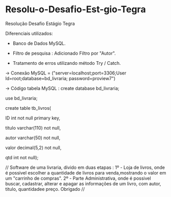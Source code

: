 # Resolu-o-Desafio-Est-gio-Tegra
Resolução Desafio Estágio Tegra

Diferenciais utilizados:

* Banco de Dados MySQL.

* Filtro de pesquisa : Adicionado Filtro por "Autor".

* Tratamento de erros utilizando método Try / Catch.

-> Conexão MySQL = ("server=localhost;port=3306;User Id=root;database=bd_livraria; password=proview7")

-> Código tabela MySQL :
create database bd_livraria;

use bd_livraria;

create table tb_livros(

ID int not null primary key,

titulo varchar(110) not null,  

autor varchar(50) not null,

valor decimal(5,2) not null,

qtd int not null);
    
// Software de uma livraria, divido em duas etapas :
1º - Loja de livros, onde é possivel escolher a quantidade de livros para venda,mostrando o valor em um "carrinho de compras".
2º - Parte Administrativa, onde é possivel buscar, cadastrar, alterar e apagar as informações de um livro, com autor, titulo, quantidadee preço.
Obrigado //
      
